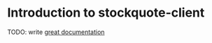 # Introduction to stockquote-client

TODO: write [great documentation](http://jacobian.org/writing/great-documentation/what-to-write/)
